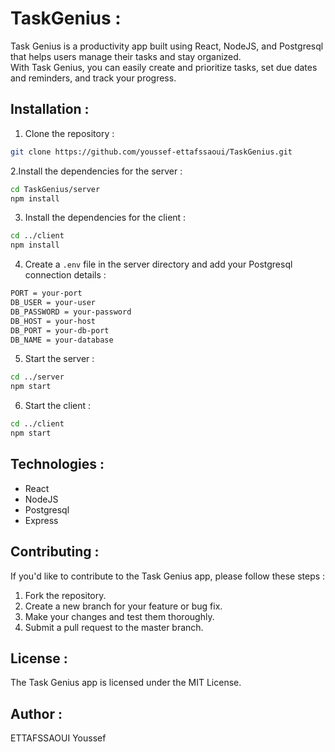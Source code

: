 # TaskGenius :
Task Genius is a productivity app built using React, NodeJS, and Postgresql that helps users manage their tasks and stay organized. <br />
With Task Genius, you can easily create and prioritize tasks, set due dates and reminders, and track your progress.

## Installation :

1. Clone the repository :
```sh
git clone https://github.com/youssef-ettafssaoui/TaskGenius.git
```

2.Install the dependencies for the server :

```sh
cd TaskGenius/server
npm install
```

3. Install the dependencies for the client :

```sh
cd ../client
npm install
```

4. Create a `.env` file in the server directory and add your Postgresql connection details :

```sh
PORT = your-port
DB_USER = your-user
DB_PASSWORD = your-password
DB_HOST = your-host
DB_PORT = your-db-port
DB_NAME = your-database
```

5. Start the server :
```sh
cd ../server
npm start
```
6. Start the client :
```sh
cd ../client
npm start
```

## Technologies :
* React
* NodeJS
* Postgresql
* Express

## Contributing :
If you'd like to contribute to the Task Genius app, please follow these steps :
1. Fork the repository.
2. Create a new branch for your feature or bug fix.
3. Make your changes and test them thoroughly.
4. Submit a pull request to the master branch.

## License :
The Task Genius app is licensed under the MIT License.

## Author : 
ETTAFSSAOUI Youssef
